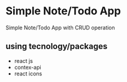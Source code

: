 # Simple Note/Todo App

Simple Note/Todo App  with CRUD operation


<!-- ## live demo

[live demo] () -->

## using tecnology/packages

- react js
- contex-api
- react icons


